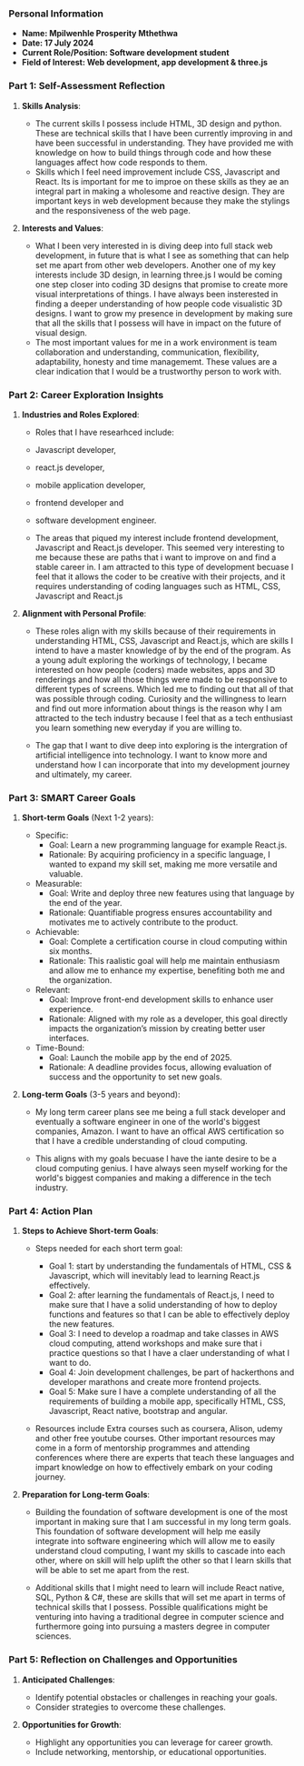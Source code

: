 ### Personal Information

- **Name: Mpilwenhle Prosperity Mthethwa**
- **Date: 17 July 2024**
- **Current Role/Position: Software development student**
- **Field of Interest: Web development, app development & three.js**

### Part 1: Self-Assessment Reflection

1. **Skills Analysis**:
    
    - The current skills I possess include HTML, 3D design and python. These are technical skills that I have been currently improving in and have been successful in understanding. They have provided me with knowledge on how to build things through code and how these languages affect how code responds to them. 
    - Skills which I feel need improvement include CSS, Javascript and React. Its is important for me to improe on these skills as they ae an integral part in making a wholesome and reactive design. They are important keys in web development because they make the stylings and the responsiveness of the web page. 

2. **Interests and Values**:
    
    - What I been very interested in is diving deep into full stack web development, in future that is what I see as something that can help set me apart from other web developers. Another one of my key interests include 3D design, in learning three.js I would be coming one step closer into coding 3D designs that promise to create more visual interpretations of things. I have always been insterested in finding a deeper understanding of how people code visualistic 3D designs. I want to grow my presence in development by making sure that all the skills that I possess will have in impact on the future of visual design. 
    - The most important values for me in a work environment is team collaboration and understanding, communication, flexibility, adaptability, honesty and time managememt. These values are a clear indication that I would be a trustworthy person to work with. 

### Part 2: Career Exploration Insights

1. **Industries and Roles Explored**:
    
    - Roles that I have researhced include: 
    - Javascript developer, 
    - react.js developer, 
    - mobile application developer, 
    - frontend developer and 
    - software development engineer. 

    - The areas that piqued my interest include frontend development, Javascript and React.js  developer. This seemed very interesting to me because these are paths that i want to improve on and find a stable career in. I am attracted to this type of development becuase I feel that it allows the coder to be creative with their projects, and it requires understanding of coding languages such as HTML, CSS, Javascript and React.js

2. **Alignment with Personal Profile**:
    
    - These roles align with my skills because of their requirements in understanding HTML, CSS, Javascript and React.js, which are skills I intend to have a master knowledge of by the end of the program. As a young adult exploring the workings of technology, I became interested on how people (coders) made websites, apps and 3D renderings and how all those things were made to be responsive to different types of screens. Which led me to finding out that all of that was possible through coding. Curiosity and the willingness to learn and find out more information about things is the reason why I am attracted to the tech industry because I feel that as a tech enthusiast you learn something new everyday if you are willing to. 

    - The gap that I want to dive deep into exploring is the intergration of artificial intelligence into technology. I want to know more and understand how I can incorporate that into my development journey and ultimately, my career.

### Part 3: SMART Career Goals

1. **Short-term Goals** (Next 1-2 years):
    
    - Specific:
        - Goal: Learn a new programming language for example React.js.
        - Rationale: By acquiring proficiency in a specific language, I wanted to expand my skill set, making me more versatile and valuable.
    - Measurable:
        - Goal: Write and deploy three new features using that language by the end of the year.
        - Rationale: Quantifiable progress ensures accountability and motivates me to actively contribute to the product.
    - Achievable:
        - Goal: Complete a certification course in cloud computing within six months.
        - Rationale: This raalistic goal will help me maintain enthusiasm and allow me to enhance my expertise, benefiting both me and the organization.
    - Relevant:
        - Goal: Improve front-end development skills to enhance user experience.
        - Rationale: Aligned with my role as a developer, this goal directly impacts the organization’s mission by creating better user interfaces.
    - Time-Bound:
        - Goal: Launch the mobile app by the end of 2025.
        - Rationale: A deadline provides focus, allowing evaluation of success and the opportunity to set new goals.
2. **Long-term Goals** (3-5 years and beyond):
    
    - My long term career plans see me being a full stack developer and eventually a software engineer in one of the world's biggest companies, Amazon. I want to have an offical AWS certification so that I have a credible understanding of cloud computing. 
    
    - This aligns with my goals becuase I have the iante desire to be a cloud computing genius. I have always seen myself  working for the world's biggest companies and making a difference in the tech industry. 

### Part 4: Action Plan

1. **Steps to Achieve Short-term Goals**:
    
    - Steps needed for each short term goal: 
        - Goal 1: start by understanding the fundamentals of HTML, CSS & Javascript, which will inevitably lead to learning React.js effectively.
        - Goal 2: after learning the fundamentals of React.js, I need to make sure that I have a solid understanding of how to deploy functions and features so that I can be able to effectively deploy the new features. 
        - Goal 3: I need to develop a roadmap and take classes in AWS cloud computing, attend workshops and make sure that i practice questions so that I have a claer understanding of what I want to do.
        - Goal 4: Join development challenges, be part of hackerthons and developer marathons and create more frontend projects.
        - Goal 5: Make sure I have a complete understanding of all the requirements of building a mobile app, specifically HTML, CSS, Javascript, React native, bootstrap and angular.

    - Resources include Extra courses such as coursera, Alison, udemy and other free youtube courses. Other important resources may come in a form of mentorship programmes and attending conferences where there are experts that teach these languages and impart knowledge on how to effectively embark on your coding journey. 
2. **Preparation for Long-term Goals**:
    
    - Building the foundation of software development is one of the most important in making sure that I am successful in my long term goals. This foundation of software development will help me easily integrate into software engineering which will allow me to easily understand cloud computing, I want my skills to cascade into each other, where on skill will help uplift the other so that I learn skills that will be able to set me apart from the rest.
    
    - Additional skills that I might need to learn will include React native, SQL, Python & C#, these are skills that will set me apart in terms of technical skills that I possess. Possible qualifications might be venturing into having a traditional degree in computer science and furthermore going into pursuing a masters degree in computer sciences.

### Part 5: Reflection on Challenges and Opportunities

1. **Anticipated Challenges**:
    
    - Identify potential obstacles or challenges in reaching your goals.
    - Consider strategies to overcome these challenges.
2. **Opportunities for Growth**:
    
    - Highlight any opportunities you can leverage for career growth.
    - Include networking, mentorship, or educational opportunities.

